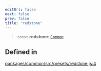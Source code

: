 ```yaml
---
editUrl: false
next: false
prev: false
title: "redstone"
---
```


> `const` **redstone**: [`Common`](/reference/tevm/common/type-aliases/common/)

## Defined in

[packages/common/src/presets/redstone.js:4](https://github.com/evmts/tevm-monorepo/blob/main/packages/common/src/presets/redstone.js#L4)
